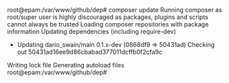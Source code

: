 root@epam:/var/www/github/dep# composer update
Running composer as root/super user is highly discouraged as packages, plugins and scripts cannot always be trusted
Loading composer repositories with package information
Updating dependencies (including require-dev)
  - Updating dario_swain/main 0.1.x-dev (0868df9 => 50431ad)
    Checking out 50431ad16ee9d86cbabad377011dcffb0f2cfa9c

Writing lock file
Generating autoload files
root@epam:/var/www/github/dep#
